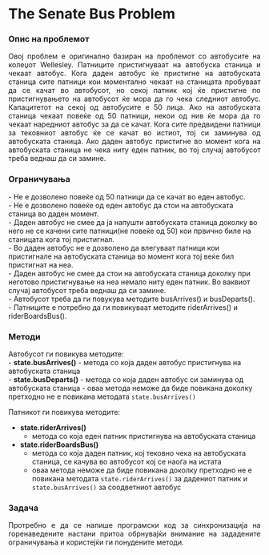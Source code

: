 The Senate Bus Problem
=============

<h3>Опис на проблемот</h3>
<p align="justify">
Овој проблем е оригинално базиран на проблемот со автобусите на колеџот Wellesley.
Патниците пристигнуваат на автобуска станица и чекаат автобус. Кога даден автобус ќе пристигне на автобуската станица сите патници кои моментално чекаат на станицата пробуваат да се качат во автобусот, но секој патник кој ќе пристигне по пристигнувањето на автобусот ќе мора да го чека следниот автобус.
Капацитетот на секој од автобусите е 50 лица. Ако на автобуската станица чекаат повеќе од 50 патници, некои од нив ќе мора да го чекаат наредниот автобус за да се качат. Кога сите предвидени патници за тековниот автобус ќе се качат во истиот, тој си заминува од автобуската станица. Ако даден автобус пристигне во момент кога на автобуската станица не чека ниту еден патник, во тој случај автобусот треба веднаш да си замине.
</p>

<h3>Ограничувањa</h3>
- Не е дозволено повеќе од 50 патници да се качат во еден автобус.<br/>
- Не е дозволено повеќе од еден автобус да стои на автобуската станица во даден момент.<br/>
- Даден автобус не смее да ја напушти автобуската станица доколку во него не се качени сите патници(не повеќе од 50) кои првично биле на станицата кога тој пристигнал.<br/>
- Во даден автобус не е дозволено да влегуваат патници кои пристигнале на автобуската станица во момент кога тој веќе бил пристигнат на неа.<br/>
- Даден автобус не смее да стои на автобуската станица доколку при неготово пристигнување на неа немало ниту еден патник. Во ваквиот случај автобусот треба веднаш да си замине.<br/>
- Автобусот треба да ги повукува методите busArrives() и busDeparts().<br/>
- Патниците е потребно да ги повикуваат методите riderArrives() и riderBoardsBus().<br/>

<h3>Методи</h3>
Автобусот ги повикува методите:<br/>
- <strong>state.busArrives()</strong>
  - метода со која даден автобус пристигнува на автобуската станица<br/>
- <strong>state.busDeparts()</strong>
  - метода со која даден автобус си заминува од автобуската станица
  - оваа метода неможе да биде повикана доколку претходно не е повикана методата <code>state.busArrives()</code><br/>

Патникот ги повикува методите:<br/>
- <strong>state.riderArrives()</strong>
  - метода со која еден патник пристигнува на автобуската станица<br/>
- <strong>state.riderBoardsBus()</strong>
  - метода со која даден патник, кој тековно чека на автобуската станица, се качува во автобусот кој се наоѓа на истата 
  - оваа метода неможе да биде повикана доколку претходно не е повикана методата <code>state.riderArrives()</code> за дадениот патник и <code>state.busArrives()</code> за соодветниот автобус<br/>

<h3>Задача</h3>
<p align="justify">
Протребно е да се напише програмски код за синхронизација на горенаведените настани притоа обрнувајќи внимание на зададените ограничувања и користејќи ги понудените методи.
</p>
